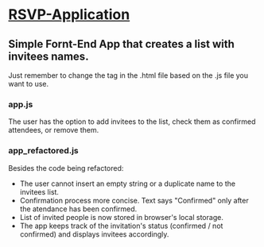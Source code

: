# [RSVP-Application](https://stanciuvictor.github.io/RSVP-Application/)
## Simple Fornt-End App that creates a list with invitees names.

Just remember to change the <code><script src="..."></script></code> tag in the .html file based on the .js file you want to use.

### app.js
The user has the option to add invitees to the list, check them as confirmed attendees, or remove them.

### app_refactored.js
Besides the code being refactored:
* The user cannot insert an empty string or a duplicate name to the invitees list.
* Confirmation process more concise. Text says "Confirmed" only after the atendance has been confirmed.
* List of invited people is now stored in browser's local storage.
* The app keeps track of the invitation's status (confirmed / not confirmed) and displays invitees accordingly.
